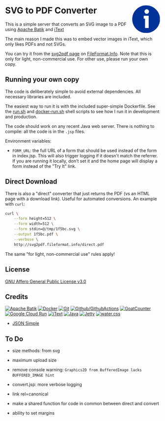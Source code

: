 # SVG to PDF Converter [<img alt="FileFormat.Info logo" src="www/favicon.svg" height="90" align="right" />](https://svg2pdf.fileformat.info/)

This is a simple server that converts an SVG image to a PDF using [Apache Batik](http://pdfbox.apache.org/) and [iText](https://itextpdf.com/en)

The main reason I made this was to embed vector images in iText, which only likes PDFs and not SVGs.

You can try it from the [svg2pdf page](http://www.fileformat.info/convert/image/svg2pdf.htm) on [FileFormat.Info](http://www.fileformat.info/).  Note that this is only for light, non-commercial use.  For other use, please run your own copy.

## Running your own copy

The code is deliberately simple to avoid external dependencies.  All necessary libraries are included.

The easiest way to run it is with the included super-simple Dockerfile.  See the [run.sh](run.sh) and [docker-run.sh](docker-run.sh) shell scripts to see how I run it in development and production.

The code should work on any recent Java web server.  There is nothing to compile: all the code is in the `.jsp` files.

Environment variables:

- `FORM_URL`: the full URL of a form that should be used instead of the form in index.jsp.  This will also trigger logging if it doesn't match the referrer.  If you are running it locally, don't set it and the home page will display a form instead of the "Try It" link.

## Direct Download

There is also a "direct" converter that just returns the PDF (vs an HTML page with a download link).  Useful for automated conversions.  An example with `curl`:

```bash
curl \
    --form height=512 \
    --form width=512 \
    --form stdin=@/tmp/1f5bc.svg \
    --output 1f5bc.pdf \
    --verbose \
    http://svg2pdf.fileformat.info/direct.pdf
```

The same "for light, non-commercial use" rules apply!

## License

[GNU Affero General Public License v3.0](LICENSE.txt)

## Credits

[![Apache Batik](https://www.vectorlogo.zone/logos/apache_batik/apache_batik-ar21.svg)](https://xmlgraphics.apache.org/batik/ "SVG Rendering")
[![Docker](https://www.vectorlogo.zone/logos/docker/docker-ar21.svg)](https://www.docker.com/ "Containers")
[![Git](https://www.vectorlogo.zone/logos/git-scm/git-scm-ar21.svg)](https://git-scm.com/ "Version control")
[![Github/GithubActions](https://www.vectorlogo.zone/logos/github/github-ar21.svg)](https://github.com/ "Code hosting and Continuous Integration")
[![GoatCounter](https://www.vectorlogo.zone/logos/goatcounter/goatcounter-ar21.svg)](https://www.goatcounter.com/ "Traffic Measurement")
[![Google Cloud Run](https://www.vectorlogo.zone/logos/google_cloud_run/google_cloud_run-ar21.svg)](https://cloud.google.com/run/ "Hosting")
[![iText](https://www.vectorlogo.zone/logos/itextpdf/itextpdf-ar21.svg)](https://itextpdf.com/en "PDF Generation")
[![Java](https://www.vectorlogo.zone/logos/java/java-ar21.svg)](https://www.java.com/ "Programming Language")
[![Jetty](https://www.vectorlogo.zone/logos/eclipse_jetty/eclipse_jetty-ar21.svg)](https://www.eclipse.org/jetty/ "Web server")
[![water.css](https://www.vectorlogo.zone/logos/netlifyapp_watercss/netlifyapp_watercss-ar21.svg)](https://watercss.netlify.app/ "Classless CSS")

- [JSON Simple](https://github.com/fangyidong/json-simple)

## To Do

- size methods: from svg
- maximum upload size

- remove console warning: `Graphics2D from BufferedImage lacks BUFFERED_IMAGE hint`
- convert.jsp: more verbose logging
- link rel=canonical
- make a shared function for code in common between direct and convert
- ability to set margins
